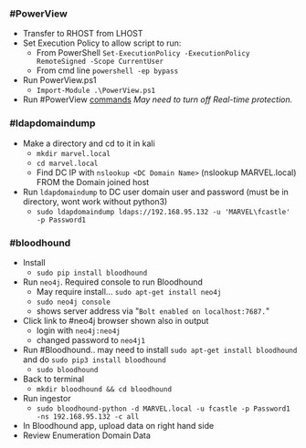
### #PowerView 
- Transfer to RHOST from LHOST
- Set Execution Policy to allow script to run:
	- From PowerShell ```Set-ExecutionPolicy -ExecutionPolicy RemoteSigned -Scope CurrentUser```
	- From cmd line ```powershell -ep bypass```
- Run PowerView.ps1
	- `Import-Module .\PowerView.ps1`
- Run #PowerView [commands](https://gist.github.com/HarmJ0y/184f9822b195c52dd50c379ed3117993)
*May need to turn off Real-time protection.*

### #ldapdomaindump 
- Make a directory and cd to it in kali
	- `mkdir marvel.local`
	- `cd marvel.local`
	- Find DC IP with `nslookup <DC Domain Name>` (nslookup MARVEL.local) FROM the Domain joined host
- Run `ldapdomaindump` to DC user domain user and password (must be in directory, wont work without python3)
	- `sudo ldapdomaindump ldaps://192.168.95.132 -u 'MARVEL\fcastle' -p Password1 `

### #bloodhound 
- Install
	- `sudo pip install bloodhound`
- Run `neo4j`. Required console to run Bloodhound
	- May require install... `sudo apt-get install neo4j`
	- `sudo neo4j console`
	- shows server address via "`Bolt enabled on localhost:7687.`"
- Click link to #neo4j browser shown also in output
	- login with `neo4j:neo4j`
	- changed password to `neo4j1`
- Run #Bloodhound.. may need to install `sudo apt-get install bloodhound` and do `sudo pip3 install bloodhound`
	- `sudo bloodhound`
- Back to terminal
	- `mkdir bloodhound && cd bloodhound`
- Run ingestor
	- `sudo bloodhound-python -d MARVEL.local -u fcastle -p Password1 -ns 192.168.95.132 -c all`
- In Bloodhound app, upload data on right hand side
- Review Enumeration Domain Data

